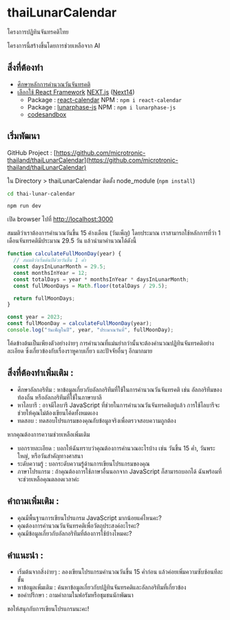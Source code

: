 # thaiLunarCalendar
โครงการปฏิทินจันทรคติไทย

โครงการนี้สร้างขึ้นโดยการช่วยเหลือจาก AI

## สิ่งที่ต้องทำ

- [ศึกษาหลักการคำนวณวันจันทรคติ](/src/reference/ThaiLunarCalendar.md)
- [เลือกใช้ React Framework](/src/framework.md) [NEXT.js](https://nextjs.org/) ([Next14](/thai-lunar-calendar/README.md))
  - Package : [react-calendar](https://www.npmjs.com/package/react-calendar) NPM : `npm i react-calendar`
  - Package : [lunarphase-js](https://www.npmjs.com/package/lunarphase-js)  NPM : `npm i lunarphase-js`
  - [codesandbox](https://codesandbox.io/p/sandbox/react-calendar-lunar-calendar-forked-tpq9y7?workspaceId=aad51c82-9ff1-4445-99e1-0ac15ef39a39)

## เริ่มพัฒนา

GitHub Project : [https://github.com/microtronic-thailand/thaiLunarCalendar](https://github.com/microtronic-thailand/thaiLunarCalendar)

ใน Directory > thaiLunarCalendar ติดตั้ง node_module (`npm install`)

```bash
cd thai-lunar-calendar

npm run dev
```

เปิด browser ไปที่ [http://localhost:3000](http://localhost:3000)

สมมติว่าเราต้องการคำนวณวันขึ้น 15 ค้างเดือน (วันเพ็ญ) โดยประมาณ เราสามารถใช้หลักการที่ว่า 1 เดือนจันทรคติมีประมาณ 29.5 วัน แล้วนำมาคำนวณได้ดังนี้

```JavaScript
function calculateFullMoonDay(year) {
  // สมมติว่าเริ่มต้นปีด้วยวันขึ้น 1 ค่ำ
  const daysInLunarMonth = 29.5;
  const monthsInYear = 12;
  const totalDays = year * monthsInYear * daysInLunarMonth;
  const fullMoonDays = Math.floor(totalDays / 29.5);

  return fullMoonDays;
}

const year = 2023;
const fullMoonDay = calculateFullMoonDay(year);
console.log("วันเพ็ญในปี", year, "ประมาณวันที่", fullMoonDay);
```

โค้ดข้างต้นเป็นเพียงตัวอย่างง่ายๆ การคำนวณที่แม่นยำกว่านั้นจะต้องคำนวณปฏิทินจันทรคติอย่างละเอียด ซึ่งเกี่ยวข้องกับเรื่องราหูคาบเกี่ยว และปัจจัยอื่นๆ อีกมากมาย

## สิ่งที่ต้องทำเพิ่มเติม :

- ศึกษาอัลกอริทึม : หาข้อมูลเกี่ยวกับอัลกอริทึมที่ใช้ในการคำนวณวันจันทรคติ เช่น อัลกอริทึมของท้องถิ่น หรืออัลกอริทึมที่ใช้ในภาษาบาลี
- หาไลบารี : อาจมีไลบารี JavaScript ที่ช่วยในการคำนวณวันจันทรคติอยู่แล้ว การใช้ไลบารีจะช่วยให้คุณไม่ต้องเขียนโค้ดทั้งหมดเอง
- ทดสอบ : ทดสอบโปรแกรมของคุณกับข้อมูลจริงเพื่อตรวจสอบความถูกต้อง

หากคุณต้องการความช่วยเหลือเพิ่มเติม

- บอกรายละเอียด : บอกให้ฉันทราบว่าคุณต้องการคำนวณอะไรบ้าง เช่น วันขึ้น 15 ค่ำ, วันพระใหญ่, หรือวันสำคัญทางศาสนา
- ระดับความรู้ : บอกระดับความรู้ด้านการเขียนโปรแกรมของคุณ
- ภาษาโปรแกรม : ถ้าคุณต้องการใช้ภาษาอื่นนอกจาก JavaScript ก็สามารถบอกได้
ฉันพร้อมที่จะช่วยเหลือคุณตลอดเวลาค่ะ

## คำถามเพิ่มเติม :

- คุณมีพื้นฐานการเขียนโปรแกรม JavaScript มากน้อยแค่ไหนคะ?
- คุณต้องการคำนวณวันจันทรคติเพื่อวัตถุประสงค์อะไรคะ?
- คุณมีข้อมูลเกี่ยวกับอัลกอริทึมที่ต้องการใช้บ้างไหมคะ?

## คำแนะนำ :

- เริ่มต้นจากสิ่งง่ายๆ : ลองเขียนโปรแกรมคำนวณวันขึ้น 15 ค่ำก่อน แล้วค่อยเพิ่มความซับซ้อนทีละขั้น
- หาข้อมูลเพิ่มเติม : ค้นหาข้อมูลเกี่ยวกับปฏิทินจันทรคติและอัลกอริทึมที่เกี่ยวข้อง
- ขอคำปรึกษา : ถามคำถามในฟอรัมหรือชุมชนนักพัฒนา

ขอให้สนุกกับการเขียนโปรแกรมนะคะ!
